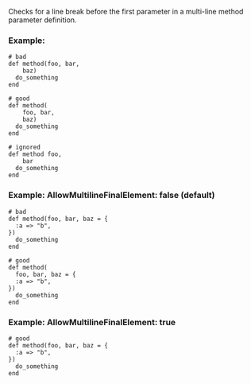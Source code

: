 Checks for a line break before the first parameter in a
multi-line method parameter definition.

### Example:

    # bad
    def method(foo, bar,
        baz)
      do_something
    end

    # good
    def method(
        foo, bar,
        baz)
      do_something
    end

    # ignored
    def method foo,
        bar
      do_something
    end

### Example: AllowMultilineFinalElement: false (default)

    # bad
    def method(foo, bar, baz = {
      :a => "b",
    })
      do_something
    end

    # good
    def method(
      foo, bar, baz = {
      :a => "b",
    })
      do_something
    end

### Example: AllowMultilineFinalElement: true

    # good
    def method(foo, bar, baz = {
      :a => "b",
    })
      do_something
    end
